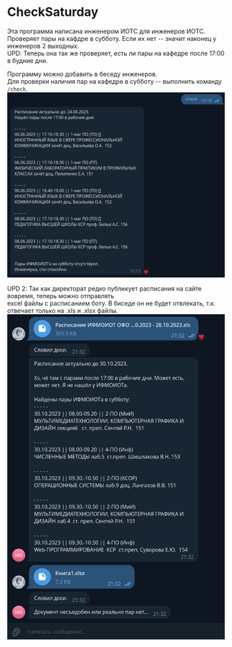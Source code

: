 # CheckSaturday
Эта программа написана инженером ИОТС для инженеров ИОТС.  
Проверяет пары на кафдре в субботу. Если их нет -- значит наконец у инженеров 2 выходных.  
UPD: Теперь она так же проверяет, есть ли пары на кафедре после 17:00 в будние дни.  
  
  
Программу можно добавить в беседу инженеров.  
Для проверки наличия пар на кафедре в субботу -- выполнить команду `/check`.  
![screenshot](./img/1.png)


UPD 2: Так как директорат редко публикует расписания на сайте вовремя, теперь можно отправлять  
excel файлы с расписанием боту. В биседе он не будет отвлекать, т.к. отвечает только на .xls и .xlsx файлы.  
![screenshot](./img/2.png)
